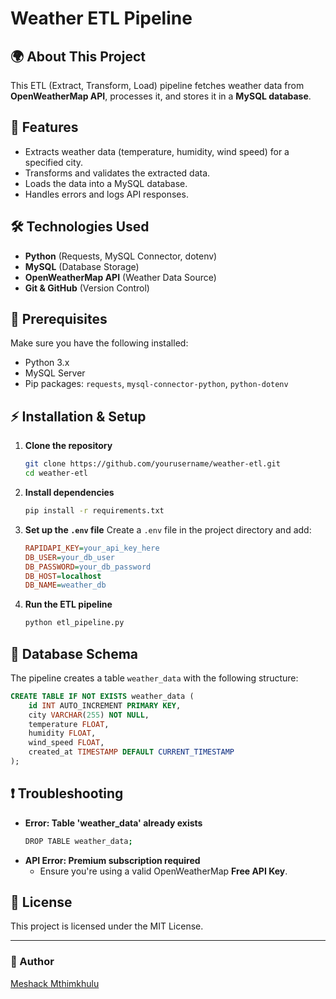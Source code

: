 # Weather ETL Pipeline

## 🌍 About This Project
This ETL (Extract, Transform, Load) pipeline fetches weather data from **OpenWeatherMap API**, processes it, and stores it in a **MySQL database**.

## 🚀 Features
- Extracts weather data (temperature, humidity, wind speed) for a specified city.
- Transforms and validates the extracted data.
- Loads the data into a MySQL database.
- Handles errors and logs API responses.

## 🛠️ Technologies Used
- **Python** (Requests, MySQL Connector, dotenv)
- **MySQL** (Database Storage)
- **OpenWeatherMap API** (Weather Data Source)
- **Git & GitHub** (Version Control)

## 📌 Prerequisites
Make sure you have the following installed:
- Python 3.x
- MySQL Server
- Pip packages: `requests`, `mysql-connector-python`, `python-dotenv`

## ⚡ Installation & Setup

1. **Clone the repository**
   ```sh
   git clone https://github.com/yourusername/weather-etl.git
   cd weather-etl
   ```

2. **Install dependencies**
   ```sh
   pip install -r requirements.txt
   ```

3. **Set up the `.env` file**
   Create a `.env` file in the project directory and add:
   ```ini
   RAPIDAPI_KEY=your_api_key_here
   DB_USER=your_db_user
   DB_PASSWORD=your_db_password
   DB_HOST=localhost
   DB_NAME=weather_db
   ```

4. **Run the ETL pipeline**
   ```sh
   python etl_pipeline.py
   ```

## 🔄 Database Schema
The pipeline creates a table `weather_data` with the following structure:
```sql
CREATE TABLE IF NOT EXISTS weather_data (
    id INT AUTO_INCREMENT PRIMARY KEY,
    city VARCHAR(255) NOT NULL,
    temperature FLOAT,
    humidity FLOAT,
    wind_speed FLOAT,
    created_at TIMESTAMP DEFAULT CURRENT_TIMESTAMP
);
```

## ❗ Troubleshooting
- **Error: Table 'weather_data' already exists**
  ```sh
  DROP TABLE weather_data;
  ```
- **API Error: Premium subscription required**
  - Ensure you're using a valid OpenWeatherMap **Free API Key**.

## 📜 License
This project is licensed under the MIT License.

---

### 🎯 Author
[Meshack Mthimkhulu](https://github.com/Meshack132)

